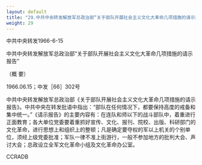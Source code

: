 ```yaml
---
layout: default
title: "29.中共中央转发解放军总政治部“关于部队开展社会主义文化大革命几项措施的请示报告”（概要）"
weight: 29
---
```


中共中央转发1966-6-15

中共中央转发解放军总政治部“关于部队开展社会主义文化大革命几项措施的请示报告”

（概  要）

1966.06.15；中发［66］302号

中共中央转发解放军总政治部《关于部队开展社会主义文化大革命几项措施的请示报告》。中共中央在转发批语中指出：“部队在任何情况下，都要保持高度的戒备和集中统一。”《请示报告》的主要内容有：在连队和师以下的战斗部队中，着重进行正面教育；各大单位党委要着重抓好宣传、文化、报刊、院校、出版、科研部门的文化革命，进行思想上和组织上的整顿；凡是确定要夺权的军以上机关的个别单位，须经上级党委批准；军队一律不准上街游行，一般不参加地方的批判大会、声讨大会；总政设立全军文化革命小组及文化革命办公室。

CCRADB


